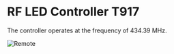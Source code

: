 # RF LED Controller T917

The controller operates at the frequency of 434.39 MHz.

![Remote](remote.jpeg)
